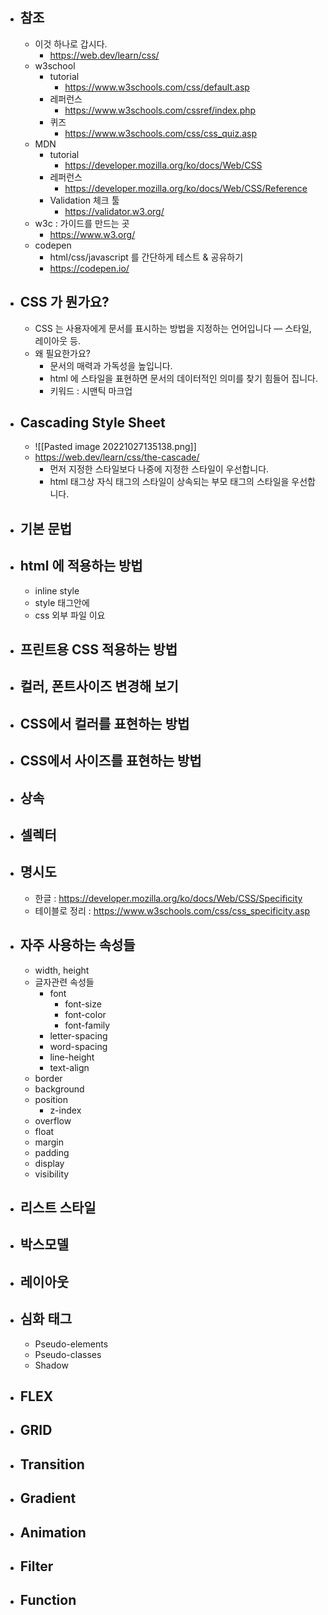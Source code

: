 - ## 참조
	- 이것 하나로 갑시다.
		- https://web.dev/learn/css/
	- w3school
		- tutorial
			- https://www.w3schools.com/css/default.asp
		- 레퍼런스
			- https://www.w3schools.com/cssref/index.php
		- 퀴즈
			- https://www.w3schools.com/css/css_quiz.asp
	- MDN
		- tutorial
			- https://developer.mozilla.org/ko/docs/Web/CSS
		- 레퍼런스
			- https://developer.mozilla.org/ko/docs/Web/CSS/Reference
		- Validation 체크 툴
			- https://validator.w3.org/
	- w3c : 가이드를 만드는 곳
		- https://www.w3.org/
	- codepen
		- html/css/javascript 를 간단하게 테스트 & 공유하기
		- https://codepen.io/
- ## CSS 가 뭔가요?
	- CSS 는 사용자에게 문서를 표시하는 방법을 지정하는 언어입니다 — 스타일, 레이아웃 등.
	- 왜 필요한가요?
		- 문서의 매력과 가독성을 높입니다.
		- html 에 스타일을 표현하면 문서의 데이터적인 의미를 찾기 힘들어 집니다.
		- 키워드 : 시맨틱 마크업
- ## Cascading Style Sheet
	- ![[Pasted image 20221027135138.png]]
	- https://web.dev/learn/css/the-cascade/
		- 먼저 지정한 스타일보다 나중에 지정한 스타일이 우선합니다.
		- html 태그상 자식 태그의 스타일이 상속되는 부모 태그의 스타일을 우선합니다.
- ## 기본 문법
- ## html 에 적용하는 방법
	- inline style
	- style 태그안에
	- css 외부 파일 이요
- ## 프린트용 CSS 적용하는 방법
- ## 컬러,  폰트사이즈 변경해 보기
- ## CSS에서 컬러를 표현하는 방법
- ## CSS에서 사이즈를 표현하는 방법
- ## 상속
- ## 셀렉터
- ## 명시도
	- 한글 : https://developer.mozilla.org/ko/docs/Web/CSS/Specificity
	- 테이블로 정리 : https://www.w3schools.com/css/css_specificity.asp
- ## 자주 사용하는 속성들
	- width, height
	- 글자관련 속성들
		- font
			- font-size
			- font-color
			- font-family
		- letter-spacing
		- word-spacing
		- line-height
		- text-align
	- border
	- background
	- position
		- z-index
	- overflow
	- float
	- margin
	- padding
	- display
	- visibility
- ## 리스트 스타일
- ## 박스모델
- ## 레이아웃
- ## 심화 태그
	- Pseudo-elements
	- Pseudo-classes
	- Shadow
- ## FLEX
- ## GRID
- ## Transition
- ## Gradient
- ## Animation
- ## Filter
- ## Function
